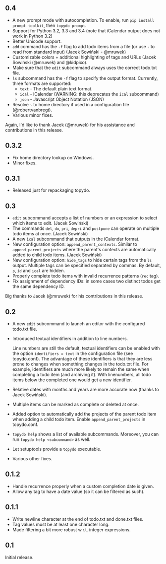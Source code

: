 0.4
---

* A new prompt mode with autocompletion. To enable, run `pip install
  prompt-toolkit`, then `topydo prompt`.
* Support for Python 3.2, 3.3 and 3.4 (note that iCalendar output does not
  work in Python 3.2)
* Better Unicode support.
* `add` command has the `-f` flag to add todo items from a file (or use `-` to
  read from standard input) (Jacek Sowiński - @mruwek)
* Customizable colors + additional highlighting of tags and URLs (Jacek
  Sowiński (@mruwek) and @kidpixo).
* Make sure that the `edit` subcommand always uses the correct todo.txt file.
* `ls` subcommand has the `-f` flag to specify the output format. Currently,
  three formats are supported:
  * `text` - The default plain text format.
  * `ical` - iCalendar (WARNING: this deprecates the `ical` subcommand)
  * `json` - Javascript Object Notation (JSON)
* Resolve `~` to home directory if used in a configuration file
  (@robertvanbregt).
* Various minor fixes.

Again, I'd like to thank Jacek (@mruwek) for his assistance and contributions
in this release.

0.3.2
-----

* Fix home directory lookup on Windows.
* Minor fixes.

0.3.1
-----

* Released just for repackaging topydo.

0.3
---

* `edit` subcommand accepts a list of numbers or an expression to select which
  items to edit. (Jacek Sowiński)
* The commands `del`, `do`, `pri`, `depri` and `postpone` can operate on multiple
  todo items at once. (Jacek Sowiński)
* A new `ical` subcommand that outputs in the iCalendar format.
* New configuration option: `append_parent_contexts`. Similar to
  `append_parent_projects` where the parent's contexts are automatically added
  to child todo items. (Jacek Sowiński)
* New configuration option: `hide_tags` to hide certain tags from the `ls`
  output. Multiple tags can be specified separated by commas. By default, `p`,
  `id` and `ical` are hidden.
* Properly complete todo items with invalid recurrence patterns (`rec` tag).
* Fix assignment of dependency IDs: in some cases two distinct todos get the
  same dependency ID.

Big thanks to Jacek (@mruwek) for his contributions in this release.

0.2
---

* A new `edit` subcommand to launch an editor with the configured todo.txt file.
* Introduced textual identifiers in addition to line numbers.

  Line numbers are still the default, textual identifiers can be enabled with
  the option `identifiers = text` in the configuration file (see topydo.conf).
  The advantage of these identifiers is that they are less prone to changes when
  something changes in the todo.txt file. For example, identifiers are much more
  likely to remain the same when completing a todo item (and archiving it). With
  linenumbers, all todo items below the completed one would get a new
  identifier.
* Relative dates with months and years are more accurate now (thanks to Jacek
  Sowiński).
* Multiple items can be marked as complete or deleted at once.
* Added option to automatically add the projects of the parent todo item when
  adding a child todo item. Enable `append_parent_projects` in topydo.conf.
* `topydo help` shows a list of available subcommands. Moreover, you can run
  `topydo help <subcommand>` as well.
* Let setuptools provide a `topydo` executable.
* Various other fixes.

0.1.2
-----

* Handle recurrence properly when a custom completion date is given.
* Allow any tag to have a date value (so it can be filtered as such).

0.1.1
-----

* Write newline character at the end of todo.txt and done.txt files.
* Tag values must be at least one character long.
* Made filtering a bit more robust w.r.t. integer expressions.

0.1
---

Initial release.
